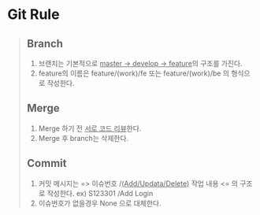 # Git Rule

>
>
>## Branch
>
>1. 브랜치는 기본적으로  <u>master -> develop -> feature</u>의 구조를 가진다.
>2. feature의 이름은 feature/(work)/fe 또는 feature/(work)/be 의 형식으로 작성한다.
>
>## Merge
>
>1. Merge 하기 전 <u>서로 코드 리뷰</u>한다.
>2. Merge 후 branch는 삭제한다.
>
>## Commit
>
>1. 커밋 메시지는 => 이슈번호 /<u>(Add/Updata/Delete)</u> 작업 내용 <= 의 구조로 작성한다. ex) S123301 /Add Login
>2. 이슈번호가 없을경우 None 으로 대체한다.